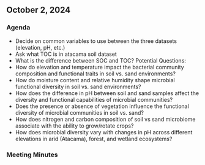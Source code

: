 ## October 2, 2024
### Agenda
- Decide on common variables to use between the three datasets (elevation, pH, etc.)
- Ask what TOC is in atacama soil dataset
- What is the difference between SOC and TOC?
Potential Questions:
- How do elevation and temperature impact the bacterial community composition and functional traits in soil vs. sand environments?
- How do moisture content and relative humidity shape microbial functional diversity in soil vs. sand environments?
- How does the difference in pH between soil and sand samples affect the diversity and functional capabilities of microbial communities?
- Does the presence or absence of vegetation influence the functional diversity of microbial communities in soil vs. sand?
- How does nitrogen and carbon composition of soil vs sand microbiome associate with the ability to grow/rotate crops?
- How does microbial diversity vary with changes in pH across different elevations in arid (Atacama), forest, and wetland ecosystems?
### Meeting Minutes

